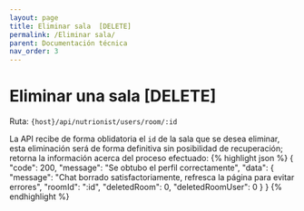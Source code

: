 ```yaml
---
layout: page
title: Eliminar sala  [DELETE]
permalink: /Eliminar sala/
parent: Documentación técnica
nav_order: 3
---
```


# Eliminar una sala [DELETE]
Ruta: `{host}/api/nutrionist/users/room/:id`

La API recibe de forma oblidatoria el `id` de la sala que se desea eliminar, esta eliminación será de forma definitiva sin posibilidad de recuperación; retorna la información acerca del proceso efectuado:
{% highlight json %}
{
    "code": 200,
    "message": "Se obtubo el perfil correctamente",
    "data": {
        "message": "Chat borrado satisfactoriamente, refresca la página para evitar errores",
        "roomId": ":id",
        "deletedRoom": 0,
        "deletedRoomUser": 0
    }
}
{% endhighlight %}

